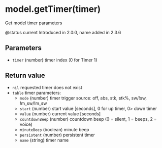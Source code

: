# model.getTimer\(timer\)

Get model timer parameters

@status current Introduced in 2.0.0, name added in 2.3.6

## Parameters

* `timer` \(number\) timer index \(0 for Timer 1\)

## Return value

* `nil` requested timer does not exist
* `table` timer parameters:
  * `mode` \(number\) timer trigger source: off, abs, stk,  stk%, sw/!sw, !m\_sw/!m\_sw
  * `start` \(number\) start value \[seconds\], 0 for up timer, 0&gt; down timer
  * `value` \(number\) current value \[seconds\]
  * `countdownBeep` \(number\) countdown beep \(0­ = silent, 1 =­ beeps, 2­ = voice\)
  * `minuteBeep` \(boolean\) minute beep
  * `persistent` \(number\) persistent timer
  * `name` \(string\) timer name

